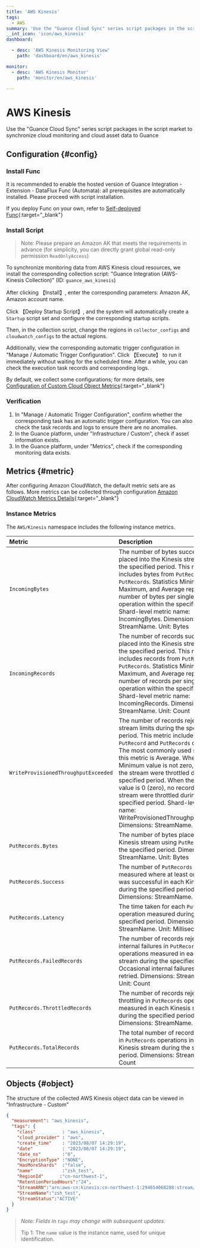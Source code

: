 ```yaml
---
title: 'AWS Kinesis'
tags: 
  - AWS
summary: 'Use the "Guance Cloud Sync" series script packages in the script market to synchronize cloud monitoring and cloud asset data to Guance'
__int_icon: 'icon/aws_kinesis'
dashboard:

  - desc: 'AWS Kinesis Monitoring View'
    path: 'dashboard/en/aws_kinesis'

monitor:
  - desc: 'AWS Kinesis Monitor'
    path: 'monitor/en/aws_kinesis'

---
```



<!-- markdownlint-disable MD025 -->
# AWS Kinesis
<!-- markdownlint-enable -->

Use the "Guance Cloud Sync" series script packages in the script market to synchronize cloud monitoring and cloud asset data to Guance


## Configuration {#config}

### Install Func

It is recommended to enable the hosted version of Guance Integration - Extension - DataFlux Func (Automata): all prerequisites are automatically installed. Please proceed with script installation.

If you deploy Func on your own, refer to [Self-deployed Func](https://func.guance.com/doc/script-market-guance-integration/){:target="_blank"}

### Install Script

> Note: Please prepare an Amazon AK that meets the requirements in advance (for simplicity, you can directly grant global read-only permission `ReadOnlyAccess`)

To synchronize monitoring data from AWS Kinesis cloud resources, we install the corresponding collection script: "Guance Integration (AWS-Kinesis Collection)" (ID: `guance_aws_kinesis`)

After clicking 【Install】, enter the corresponding parameters: Amazon AK, Amazon account name.

Click 【Deploy Startup Script】, and the system will automatically create a `Startup` script set and configure the corresponding startup scripts.

Then, in the collection script, change the regions in `collector_configs` and `cloudwatch_configs` to the actual regions.

Additionally, view the corresponding automatic trigger configuration in "Manage / Automatic Trigger Configuration". Click 【Execute】 to run it immediately without waiting for the scheduled time. After a while, you can check the execution task records and corresponding logs.

By default, we collect some configurations; for more details, see [Configuration of Custom Cloud Object Metrics](https://func.guance.com/doc/script-market-guance-aws-kinesis/){:target="_blank"}


### Verification

1. In "Manage / Automatic Trigger Configuration", confirm whether the corresponding task has an automatic trigger configuration. You can also check the task records and logs to ensure there are no anomalies.
2. In the Guance platform, under "Infrastructure / Custom", check if asset information exists.
3. In the Guance platform, under "Metrics", check if the corresponding monitoring data exists.

## Metrics {#metric}
After configuring Amazon CloudWatch, the default metric sets are as follows. More metrics can be collected through configuration [Amazon CloudWatch Metrics Details](https://docs.aws.amazon.com/en_us/streams/latest/dev/monitoring-with-cloudwatch.html){:target="_blank"}

### Instance Metrics

The `AWS/Kinesis` namespace includes the following instance metrics.

| Metric                                   | Description                                                                                                                                                                                                                       |
|:-------------------------------------|:-------------------------------------------------------------------------------------------------------------------------------------------------------------------------------------------------------------------------|
| `IncomingBytes`                      | The number of bytes successfully placed into the Kinesis stream during the specified period. This metric includes bytes from `PutRecord` and `PutRecords`. Statistics Minimum, Maximum, and Average represent the number of bytes per single put operation within the specified period. Shard-level metric name: IncomingBytes. Dimensions: StreamName. Unit: Bytes                                                          |
| `IncomingRecords`                    | The number of records successfully placed into the Kinesis stream during the specified period. This metric includes records from `PutRecord` and `PutRecords`. Statistics Minimum, Maximum, and Average represent the number of records per single put operation within the specified period. Shard-level metric name: IncomingRecords. Dimensions: StreamName. Unit: Count                                                        |
| `WriteProvisionedThroughputExceeded` | The number of records rejected due to stream limits during the specified period. This metric includes limits from `PutRecord` and `PutRecords` operations. The most commonly used statistic for this metric is Average. When the Minimum value is not zero, records in the stream were throttled during the specified period. When the Maximum value is 0 (zero), no records in the stream were throttled during the specified period. Shard-level metric name: WriteProvisionedThroughputExceeded. Dimensions: StreamName. Unit: Count |
| `PutRecords.Bytes`                   | The number of bytes placed into the Kinesis stream using `PutRecords` during the specified period. Dimensions: StreamName. Unit: Bytes                                                                                                                                    |
| `PutRecords.Success`                 | The number of `PutRecords` operations measured where at least one record was successful in each Kinesis stream during the specified period. Dimensions: StreamName. Unit: Count                                                                                                                                                      |
| `PutRecords.Latency`                 | The time taken for each `PutRecords` operation measured during the specified period. Dimensions: StreamName. Unit: Milliseconds                                                                                                                                                                       |
| `PutRecords.FailedRecords`           | The number of records rejected due to internal failures in `PutRecords` operations measured in each Kinesis stream during the specified period. Occasional internal failures should be retried. Dimensions: StreamName. Unit: Count |
| `PutRecords.ThrottledRecords`        | The number of records rejected due to throttling in `PutRecords` operations measured in each Kinesis stream during the specified period. Dimensions: StreamName. Unit: Count |
| `PutRecords.TotalRecords`            | The total number of records measured in `PutRecords` operations in each Kinesis stream during the specified period. Dimensions: StreamName. Unit: Count |

## Objects {#object}

The structure of the collected AWS Kinesis object data can be viewed in "Infrastructure - Custom"

```json
{
  "measurement": "aws_kinesis",
  "tags": {
    "class"          : "aws_kinesis",
    "cloud_provider" : "aws",
    "create_time"    : "2023/08/07 14:29:19",
    "date"           : "2023/08/07 14:29:19",
    "date_ns"        :"0",
    "EncryptionType" :"NONE",
    "HasMoreShards"  :"false",
    "name"           :"zsh_test",
    "RegionId"      :"cn-northwest-1",
    "RetentionPeriodHours":"24",
    "StreamARN":"arn:aws-cn:kinesis:cn-northwest-1:294654068288:stream/zsh_test",
    "StreamName":"zsh_test",
    "StreamStatus":"ACTIVE"
  }
}
```

> *Note: Fields in `tags` may change with subsequent updates.*
>
> Tip 1: The `name` value is the instance name, used for unique identification.